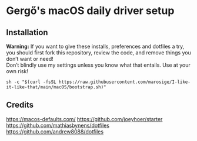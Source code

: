 # Gergő's macOS daily driver setup

<!-- ![Screenshot of my shell prompt](https://i.imgur.com/EkEtphC.png) -->

## Installation

**Warning:** If you want to give these installs, preferences and dotfiles a try, you should first fork this repository, review the code, and remove things you don’t want or need!  
Don’t blindly use my settings unless you know what that entails. Use at your own risk!

    sh -c "$(curl -fsSL https://raw.githubusercontent.com/marosige/I-like-it-like-that/main/macOS/bootstrap.sh)"

## Credits
https://macos-defaults.com/
https://github.com/joeyhoer/starter
https://github.com/mathiasbynens/dotfiles
https://github.com/andrew8088/dotfiles
